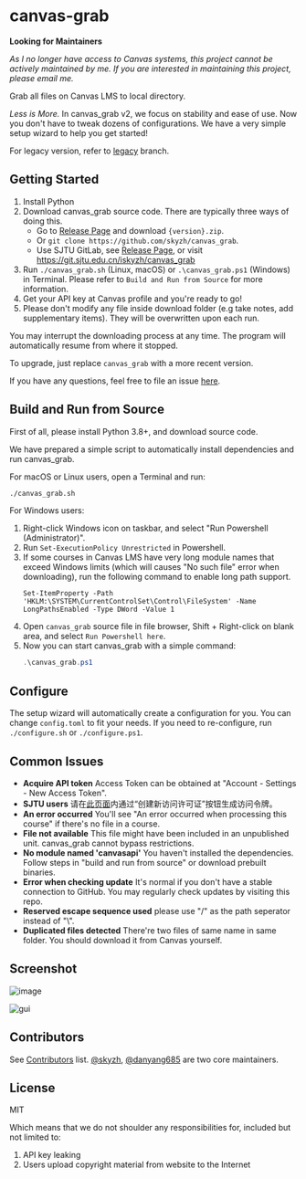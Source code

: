 # canvas-grab

**Looking for Maintainers**

*As I no longer have access to Canvas systems, this project cannot be actively maintained by me. If you are interested in maintaining this project, please email me.*

Grab all files on Canvas LMS to local directory.

*Less is More.* In canvas_grab v2, we focus on stability and ease of use.
Now you don't have to tweak dozens of configurations. We have a very
simple setup wizard to help you get started!

For legacy version, refer to [legacy](https://github.com/skyzh/canvas_grab/tree/legacy) branch.

## Getting Started

1. Install Python
2. Download canvas_grab source code. There are typically three ways of doing this.
   * Go to [Release Page](https://github.com/skyzh/canvas_grab/releases) and download `{version}.zip`.
   * Or `git clone https://github.com/skyzh/canvas_grab`.
   * Use SJTU GitLab, see [Release Page](https://git.sjtu.edu.cn/iskyzh/canvas_grab/-/tags), or
     visit https://git.sjtu.edu.cn/iskyzh/canvas_grab
3. Run `./canvas_grab.sh` (Linux, macOS) or `.\canvas_grab.ps1` (Windows) in Terminal.
   Please refer to `Build and Run from Source` for more information.
4. Get your API key at Canvas profile and you're ready to go!
5. Please don't modify any file inside download folder (e.g take notes, add supplementary items). They will be overwritten upon each run.

You may interrupt the downloading process at any time. The program will automatically resume from where it stopped.

To upgrade, just replace `canvas_grab` with a more recent version.

If you have any questions, feel free to file an issue [here](https://github.com/skyzh/canvas_grab/issues).

## Build and Run from Source

First of all, please install Python 3.8+, and download source code.

We have prepared a simple script to automatically install dependencies and run canvas_grab.

For macOS or Linux users, open a Terminal and run:

```bash
./canvas_grab.sh
```

For Windows users:

1. Right-click Windows icon on taskbar, and select "Run Powershell (Administrator)".
2. Run `Set-ExecutionPolicy Unrestricted` in Powershell.
3. If some courses in Canvas LMS have very long module names that exceed Windows limits (which will causes "No such file" error
   when downloading), run the following command to enable long path support.
   ```
   Set-ItemProperty -Path 'HKLM:\SYSTEM\CurrentControlSet\Control\FileSystem' -Name LongPathsEnabled -Type DWord -Value 1 
   ```
4. Open `canvas_grab` source file in file browser, Shift + Right-click on blank area, and select `Run Powershell here`.
5. Now you can start canvas_grab with a simple command:
    ```powershell
    .\canvas_grab.ps1
    ```

## Configure

The setup wizard will automatically create a configuration for you.
You can change `config.toml` to fit your needs. If you need to
re-configure, run `./configure.sh` or `./configure.ps1`.

## Common Issues

* **Acquire API token** Access Token can be obtained at "Account - Settings - New Access Token".
* **SJTU users** 请在[此页面](https://oc.sjtu.edu.cn/profile/settings#access_tokens_holder)内通过“创建新访问许可证”按钮生成访问令牌。
* **An error occurred** You'll see "An error occurred when processing this course" if there's no file in a course.
* **File not available** This file might have been included in an unpublished unit. canvas_grab cannot bypass restrictions.
* **No module named 'canvasapi'** You haven't installed the dependencies. Follow steps in "build and run from source" or download prebuilt binaries.
* **Error when checking update** It's normal if you don't have a stable connection to GitHub. You may regularly check updates by visiting this repo.
* **Reserved escape sequence used** please use "/" as the path seperator instead of "\\".
* **Duplicated files detected** There're two files of same name in same folder. You should download it from Canvas yourself.

## Screenshot

![image](https://user-images.githubusercontent.com/4198311/108496621-4673bf00-72e5-11eb-8978-8b8bdd4efea5.png)

![gui](https://user-images.githubusercontent.com/4198311/113378330-4e755300-93a9-11eb-81a9-c494a8cc7488.png)

## Contributors

See [Contributors](https://github.com/skyzh/canvas_grab/graphs/contributors) list.
[@skyzh](https://github.com/skyzh), [@danyang685](https://github.com/danyang685) are two core maintainers.

## License

MIT

Which means that we do not shoulder any responsibilities for, included but not limited to:

1. API key leaking
2. Users upload copyright material from website to the Internet
